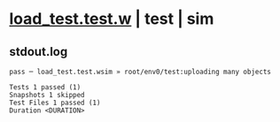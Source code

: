 # [load_test.test.w](../../../../../../examples/tests/sdk_tests/bucket/load_test.test.w) | test | sim

## stdout.log
```log
pass ─ load_test.test.wsim » root/env0/test:uploading many objects

Tests 1 passed (1)
Snapshots 1 skipped
Test Files 1 passed (1)
Duration <DURATION>
```

